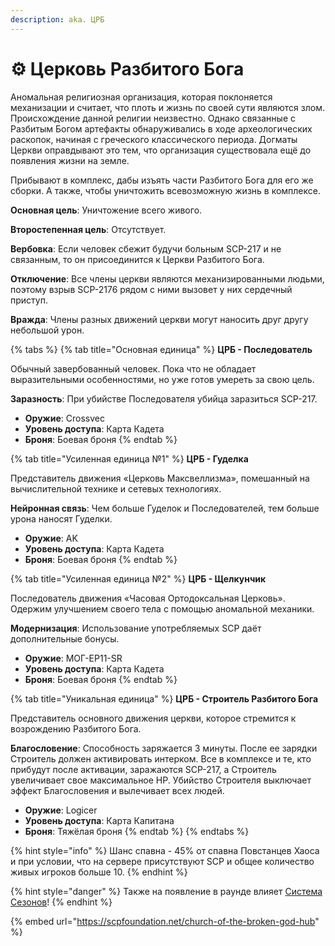```yaml
---
description: aka. ЦРБ
---
```


# ⚙ Церковь Разбитого Бога

Аномальная религиозная организация, которая поклоняется механизации и считает, что плоть и жизнь по своей сути являются злом. Происхождение данной религии неизвестно. Однако связанные с Разбитым Богом артефакты обнаруживались в ходе археологических раскопок, начиная с греческого классического периода. Догматы Церкви оправдывают это тем, что организация существовала ещё до появления жизни на земле.

Прибывают в комплекс, дабы изъять части Разбитого Бога для его же сборки. А также, чтобы уничтожить всевозможную жизнь в комплексе.

**Основная цель**: Уничтожение всего живого.

**Второстепенная цель**: Отсутствует.

**Вербовка**: Если человек сбежит будучи больным SCP-217 и не связанным, то он присоединится к Церкви Разбитого Бога.

**Отключение**: Все члены церкви являются механизированными людьми, поэтому взрыв SCP-2176 рядом с ними вызовет у них сердечный приступ.

**Вражда**: Члены разных движений церкви могут наносить друг другу небольшой урон.

{% tabs %}
{% tab title="Основная единица" %}
**ЦРБ - Последователь**

Обычный завербованный человек. Пока что не обладает выразительными особенностями, но уже готов умереть за свою цель.

**Заразность**: При убийстве Последователя убийца заразиться SCP-217.

* **Оружие**: Crossvec
* **Уровень доступа**: Карта Кадета
* **Броня**: Боевая броня
{% endtab %}

{% tab title="Усиленная единица №1" %}
**ЦРБ - Гуделка**

Представитель движения «Церковь Максвеллизма», помешанный на вычислительной технике и сетевых технологиях.

**Нейронная связь**: Чем больше Гуделок и Последователей, тем больше урона наносят Гуделки.

* **Оружие**: AK
* **Уровень доступа**: Карта Кадета
* **Броня**: Боевая броня
{% endtab %}

{% tab title="Усиленная единица №2" %}
**ЦРБ - Щелкунчик**

Последователь движения «Часовая Ортодоксальная Церковь». Одержим улучшением своего тела с помощью аномальной механики.

**Модернизация**: Использование употребляемых SCP даёт дополнительные бонусы.

* **Оружие**: МОГ-EP11-SR
* **Уровень доступа**: Карта Кадета
* **Броня**: Боевая броня
{% endtab %}

{% tab title="Уникальная единица" %}
**ЦРБ - Строитель Разбитого Бога**

Представитель основного движения церкви, которое стремится к возрождению Разбитого Бога.

**Благословение**: Способность заряжается 3 минуты. После ее зарядки Строитель должен активировать интерком. Все в комплексе и те, кто прибудут после активации, заражаются SCP-217, а Строитель увеличивает свое максимальное HP. Убийство Строителя выключает эффект Благословения и вылечивает всех людей.

* **Оружие**: Logicer
* **Уровень доступа**: Карта Капитана
* **Броня**: Тяжёлая броня
{% endtab %}
{% endtabs %}

{% hint style="info" %}
Шанс спавна - 45% от спавна Повстанцев Хаоса и при условии, что на сервере присутствуют SCP и общее количество живых игроков больше 10.
{% endhint %}

{% hint style="danger" %}
Также на появление в раунде влияет [Система Сезонов](../../server-systems/seasons-system/)!
{% endhint %}

{% embed url="https://scpfoundation.net/church-of-the-broken-god-hub" %}
